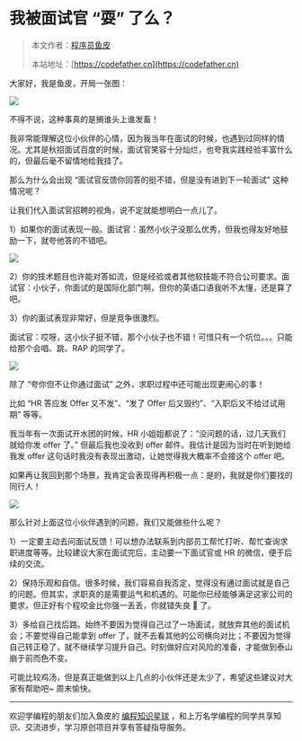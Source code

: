 # 我被面试官 “耍” 了么？

> 本文作者：[程序员鱼皮](https://yuyuanweb.feishu.cn/wiki/Abldw5WkjidySxkKxU2cQdAtnah)
>
> 本站地址：[https://codefather.cn](https://codefather.cn)

大家好，我是鱼皮，开局一张图：

![](https://pic.yupi.icu/5563/202311070828005.png)

不得不说，这种事真的是搁谁头上谁发畜！

我非常能理解这位小伙伴的心情，因为我当年在面试的时候，也遇到过同样的情况。尤其是秋招面试百度的时候，面试官笑容十分灿烂，也夸我实践经验丰富什么的，但最后毫不留情地给我挂了。

那么为什么会出现 “面试官反馈你回答的挺不错，但是没有进到下一轮面试” 这种情况呢？

让我们代入面试官招聘的视角，说不定就能想明白一点儿了。

1）如果你的面试表现一般。面试官：虽然小伙子没那么优秀，但我也得友好地鼓励一下，就夸他答的不错吧。

![](https://pic.yupi.icu/5563/202311070828174.png)

2）你的技术题目也许能对答如流，但是经验或者其他软技能不符合公司要求。面试官：小伙子，你面试的是国际化部门啊，但你的英语口语我听不太懂，还是算了吧。

3）你的面试表现非常好，但是竞争很激烈。

面试官：哎呀，这小伙子挺不错，那个小伙子也不错！可惜只有一个坑位。。。只能给那个会唱、跳、RAP 的同学了。

![](https://pic.yupi.icu/5563/202311070828168.png)

除了 “夸你但不让你通过面试” 之外，求职过程中还可能出现更闹心的事！

比如 “HR 答应发 Offer 又不发”、“发了 Offer 后又毁约”、“入职后又不给过试用期” 等等。

我当年有一次面试开水团的时候，HR 小姐姐都说了：“没问题的话，过几天我们就给你发 offer 了。” 但最后我也没收到 offer 邮件。我估计是因为当时在听到她给我发 offer 这句话时我没有表现出激动，让她觉得我大概率不会接这个 offer 吧。

如果再让我回到那个场景，我肯定会表现得再积极一点：是的，我就是你们要找的同行人！

![](https://pic.yupi.icu/5563/202311070828307.png)

那么针对上面这位小伙伴遇到的问题，我们又能做些什么呢？

1）一定要主动去问面试反馈！可以想办法联系到内部员工帮忙打听、帮忙查询求职进度等等。比较建议大家在面试完后，主动要一下面试官或 HR 的微信，便于后续的交流。

2）保持乐观和自信。很多时候，我们容易自我否定，觉得没有通过面试就是自己的问题。但其实，求职真的是需要运气和机遇的。可能你已经能够满足这家公司的要求，但正好有个程咬金比你强一丢丢，你就错失良 🐔 了。

3）多给自己找后路。始终不要因为觉得自己过了一场面试，就放弃其他的面试机会；不要觉得自己能拿到 offer 了，就不去看其他的公司横向对比；不要因为觉得自己转正稳了，就不继续学习提升自己。时刻做好应对风险的准备，才能做到泰山崩于前而色不变。

可能比较鸡汤，但是真正能做到以上几点的小伙伴还是太少了，希望这些建议对大家有帮助吧~ 周末愉快。



------


欢迎学编程的朋友们加入鱼皮的 [编程知识星球](https://mp.weixin.qq.com/s?__biz=MzI1NDczNTAwMA==&mid=2247539132&idx=2&sn=45af016dee0c03491750f76ba8fdbd25&chksm=e9c2be4bdeb5375d3253155b4053263109a631620b7cb9074e2fe1b4a5b1604ef92c522b606e&token=292259508&lang=zh_CN&scene=21#wechat_redirect) ，和上万名学编程的同学共享知识、交流进步，学习原创项目并享有答疑指导服务。